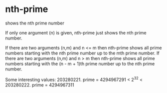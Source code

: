 # nth-prime
shows the nth prime number

If only one argument (n) is given, nth-prime just shows the nth prime number.

If there are two arguments (n,m) and n <= m then nth-prime shows all prime numbers starting with the nth prime number up to the mth prime number.
If there are two arguments (n,m) and n > m then nth-prime shows all prime numbers starting with the (n - m + 1)th prime number up to the nth prime number.

Some interesting values:
203280221. prime = 4294967291 < 2<sup>32</sup> < 203280222. prime = 4294967311
